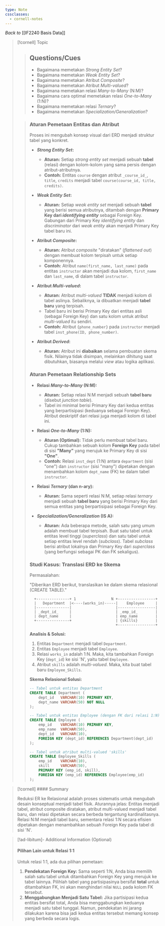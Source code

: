 ```yaml
---
type: Note
cssclasses:
  - cornell-notes
---
```

_Back to_ [[IF2240 Basis Data]]

> [!cornell] Topic
> 
> > ## Questions/Cues
> > 
> > - Bagaimana memetakan _Strong Entity Set_?
> > - Bagaimana memetakan _Weak Entity Set_?
> > - Bagaimana memetakan Atribut _Composite_?
> > - Bagaimana memetakan Atribut _Multi-valued_?
> > - Bagaimana memetakan relasi _Many-to-Many_ (N:M)?
> > - Bagaimana cara optimal memetakan relasi _One-to-Many_ (1:N)?
> > - Bagaimana memetakan relasi _Ternary_?
> > - Bagaimana memetakan _Specialization/Generalization_?
> 
> > ### Aturan Pemetaan Entitas dan Atribut
> > 
> > Proses ini mengubah konsep visual dari ERD menjadi struktur tabel yang konkret.
> > 
> > - **_Strong Entity Set_:**
> >     
> >     - **Aturan:** Setiap _strong entity set_ menjadi sebuah **tabel** (relasi) dengan kolom-kolom yang sama persis dengan atribut-atributnya.
> >     - **Contoh:** Entitas `course` dengan atribut `_course_id_`, `title`, `credits` menjadi tabel `course(course_id, title, credits)`.
> > - **_Weak Entity Set_:**
> >     
> >     - **Aturan:** Setiap _weak entity set_ menjadi sebuah **tabel** yang berisi semua atributnya, ditambah dengan **Primary Key dari _identifying entity_** sebagai Foreign Key. Gabungan dari Primary Key _identifying entity_ dan _discriminator_ dari _weak entity_ akan menjadi Primary Key tabel baru ini.
> > - **Atribut _Composite_:**
> >     
> >     - **Aturan:** Atribut _composite_ "diratakan" (_flattened out_) dengan membuat kolom terpisah untuk setiap komponennya.
> >     - **Contoh:** Atribut `name(first_name, last_name)` pada entitas `instructor` akan menjadi dua kolom, `first_name` dan `last_name`, di dalam tabel `instructor`.
> > - **Atribut _Multi-valued_:**
> >     
> >     - **Aturan:** Atribut _multi-valued_ **TIDAK** menjadi kolom di tabel aslinya. Sebaliknya, ia dibuatkan menjadi **tabel baru** yang terpisah.
> >     - Tabel baru ini berisi Primary Key dari entitas asli (sebagai Foreign Key) dan satu kolom untuk atribut _multi-valued_ itu sendiri.
> >     - **Contoh:** Atribut `{phone_number}` pada `instructor` menjadi tabel `inst_phone(ID, phone_number)`.
> > - **Atribut _Derived_:**
> >     
> >     - **Aturan:** Atribut ini **diabaikan** selama pembuatan skema fisik. Nilainya tidak disimpan, melainkan dihitung saat dibutuhkan, biasanya melalui _view_ atau logika aplikasi.
> > 
> > ### Aturan Pemetaan Relationship Sets
> > 
> > - **Relasi _Many-to-Many_ (N:M):**
> >     
> >     - **Aturan:** Setiap relasi N:M menjadi sebuah **tabel baru** (disebut _junction table_).
> >     - Tabel ini minimal berisi Primary Key dari kedua entitas yang berpartisipasi (keduanya sebagai Foreign Key). Atribut deskriptif dari relasi juga menjadi kolom di tabel ini.
> > - **Relasi _One-to-Many_ (1:N):**
> >     
> >     - **Aturan (Optimal):** Tidak perlu membuat tabel baru. Cukup tambahkan sebuah kolom **Foreign Key** pada tabel di sisi **"Many"** yang merujuk ke Primary Key di sisi **"One"**.
> >     - **Contoh:** Relasi `inst_dept` (1:N) antara `department` (sisi "one") dan `instructor` (sisi "many") dipetakan dengan menambahkan kolom `dept_name` (FK) ke dalam tabel `instructor`.
> > - **Relasi _Ternary_ (dan n-ary):**
> >     
> >     - **Aturan:** Sama seperti relasi N:M, setiap relasi _ternary_ menjadi sebuah **tabel baru** yang berisi Primary Key dari semua entitas yang berpartisipasi sebagai Foreign Key.
> > - **_Specialization/Generalization_ (IS A):**
> >     
> >     - **Aturan:** Ada beberapa metode, salah satu yang umum adalah membuat tabel terpisah. Buat satu tabel untuk entitas level tinggi (_superclass_) dan satu tabel untuk setiap entitas level rendah (_subclass_). Tabel _subclass_ berisi atribut lokalnya dan Primary Key dari _superclass_ (yang berfungsi sebagai PK dan FK sekaligus).
> > 
> > ### Studi Kasus: Translasi ERD ke Skema
> > 
> > Permasalahan:
> > 
> > "Diberikan ERD berikut, translasikan ke dalam skema relasional (CREATE TABLE)."
> > 
> > ```
> >   +---------------+ 1                N +-----------------+
> >   |   Department  |<----(works_in)-----|    Employee     |
> >   |---------------|                    |-----------------|
> >   | _dept_id_     |                    | _emp_id_        |
> >   | dept_name     |                    | emp_name        |
> >   +---------------+                    | {skills}        |
> >                                        +-----------------+
> > ```
> > 
> > **Analisis & Solusi:**
> > 
> > 1. Entitas `Department` menjadi tabel `Department`.
> > 2. Entitas `Employee` menjadi tabel `Employee`.
> > 3. Relasi `works_in` adalah 1:N. Maka, kita tambahkan Foreign Key (`dept_id`) ke sisi 'N', yaitu tabel `Employee`.
> > 4. Atribut `skills` adalah _multi-valued_. Maka, kita buat tabel baru `Employee_Skills`.
> > 
> > **Skema Relasional Solusi:**
> > 
> > 
> > ```sql
> > -- Tabel untuk entitas Department
> > CREATE TABLE Department (
> >     dept_id   VARCHAR(10) PRIMARY KEY,
> >     dept_name VARCHAR(50) NOT NULL
> > );
> > 
> > -- Tabel untuk entitas Employee (dengan FK dari relasi 1:N)
> > CREATE TABLE Employee (
> >     emp_id    VARCHAR(10) PRIMARY KEY,
> >     emp_name  VARCHAR(50),
> >     dept_id   VARCHAR(10),
> >     FOREIGN KEY (dept_id) REFERENCES Department(dept_id)
> > );
> > 
> > -- Tabel untuk atribut multi-valued 'skills'
> > CREATE TABLE Employee_Skills (
> >     emp_id    VARCHAR(10),
> >     skill     VARCHAR(50),
> >     PRIMARY KEY (emp_id, skill),
> >     FOREIGN KEY (emp_id) REFERENCES Employee(emp_id)
> > );
> > ```

> [!cornell] #### Summary
> 
> Reduksi ER ke Relasional adalah proses sistematis untuk mengubah desain konseptual menjadi tabel fisik. Aturannya jelas: Entitas menjadi tabel, atribut composite diratakan, atribut multi-valued menjadi tabel baru, dan relasi dipetakan secara berbeda tergantung kardinalitasnya. Relasi N:M menjadi tabel baru, sementara relasi 1:N secara efisien dipetakan dengan menambahkan sebuah Foreign Key pada tabel di sisi 'N'.

> [!ad-libitum]- Additional Information (Optional)
> 
> #### Pilihan Lain untuk Relasi 1:1
> 
> Untuk relasi 1:1, ada dua pilihan pemetaan:
> 
> 1. **Pendekatan Foreign Key:** Sama seperti 1:N, Anda bisa memilih salah satu tabel untuk ditambahkan Foreign Key yang merujuk ke tabel lainnya. Pilihlah tabel yang partisipasinya bersifat **total** untuk ditambahkan FK, ini akan menghindari nilai `NULL` pada kolom FK tersebut.
> 2. **Menggabungkan Menjadi Satu Tabel:** Jika partisipasi kedua entitas bersifat total, Anda bisa menggabungkan keduanya menjadi satu tabel tunggal. Namun, pendekatan ini jarang dilakukan karena bisa jadi kedua entitas tersebut memang konsep yang berbeda secara logis.